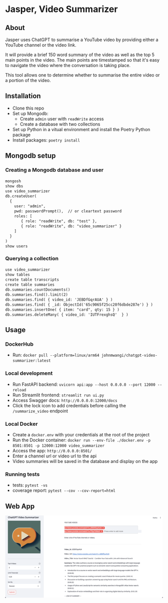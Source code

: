 # Jasper, Video Summarizer
## About
Jasper uses ChatGPT to summarise a YouTube video by providing either a YouTube channel or the video link.

It will provide a brief 150 word summary of the video as well as the top 5 main points in the video.
The main points are timestamped so that it's easy to navigate the video where
the conversation is taking place. 

This tool allows one to determine whether to summarise the entire video or
a portion of the video.

## Installation
- Clone this repo
- Set up Mongodb:
  - Create `admin` user with `readWrite` access
  - Create a database with two collections
- Set up Python in a vitual environment and install the Poetry Python package
- Install packages: `poetry install`

## Mongodb setup
### Creating a Mongodb database and user
```
mongosh
show dbs
use video_summarizer
db.createUser(
  {
    user: "admin",
    pwd: passwordPrompt(),  // or cleartext password
    roles: [
       { role: "readWrite", db: "test" },
       { role: "readWrite", db: "video_summarizer" }
    ]
  }
)
show users
```
### Querying a collection
```
use video_summarizer
show tables
create table transcripts
create table summaries
db.summaries.countDocuments()
db.summaries.find().limit(2)
db.summaries.find( { video_id: 'JEBDfGqrAUA' } )
db.summaries.find( { _id: ObjectId('65c9065f25cc20f6dbde287e') } )
db.summaries.insertOne( { item: "card", qty: 15 } )
db.summaries.deleteMany( { video_id: 'IUTFrexghsQ'  } )
```

## Usage
### DockerHub
- Run: `docker pull --platform=linux/arm64 johnmwangi/chatgpt-video-summarizer:latest`

### Local development
- Run FastAPI backend: `uvicorn api:app --host 0.0.0.0 --port 12000 --reload`
- Run Streamlit frontend: `streamlit run ui.py`
- Access Swagger docs: `http://0.0.0.0:12000/docs`
- Click the lock icon to add credentials before calling the `/summarize_video` endpoint

### Local Docker
- Create a `docker.env` with your credentials at the root of the project
- Run the Docker container: `docker run --env-file ./docker.env -p 8501:8501 -p 12000:12000 video_summarizer`
- Access the app: `http://0.0.0.0:8501/`
- Enter a channel url or video url to the api
- Video summaries will be saved in the database and display on the app

### Running tests
* tests: `pytest -vs`
* coverage report: `pytest --cov --cov-report=html`

## Web App
![Sample video summary](./app_ss.png)
